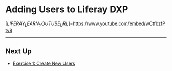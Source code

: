 # Adding Users to Liferay DXP

[$LIFERAY_LEARN_YOUTUBE_URL$]=https://www.youtube.com/embed/wCtfbzfPtv8

---

## Next Up

* [Exercise 1: Create New Users](./exercise-1-create-new-users.md)